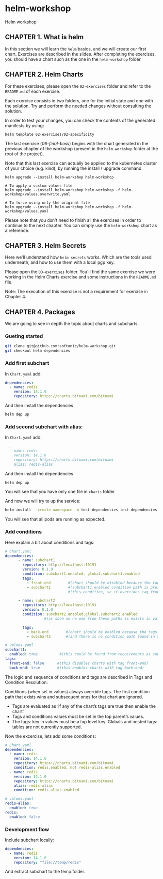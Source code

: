 # helm-workshop
Helm workshop

## CHAPTER 1. What is helm
In this section we will learn the `helm` basics, and we will create our first chart.
Exercises are described in the slides.
After completing the exercises, you should have a chart such as the one in the `helm-workshop` folder.

## CHAPTER 2. Helm Charts
For these exercises, please open the `02-exercises` folder and refer to the `README.md` of each exercise.

Each exercise consists in two folders, one for the initial state and one with the solution. Try and perform the needed changes without consulting the solution.

In order to test your changes, you can check the contents of the generated manifests by using:


```
helm template 02-exercises/02-specificity
```

The last exercise (*06-final-boss*) begins with the chart generated in the previous chapter of the workshop (present in the `helm-workshop` folder at the root of the project).

Note that this last exercise can actually be applied to the kubernetes cluster of your choice (e.g. kind), by running the install / upgrade command:

```
helm upgrade --install helm-workshop helm-workshop

# To apply a custom values file
helm upgrade --install helm-workshop helm-workshop -f helm-workshop/values.overwrite.yaml

# To force using only the original file
helm upgrade --install helm-workshop helm-workshop -f helm-workshop/values.yaml
```

Please note that you don't need to finish all the exercises in order to continue to the next chapter. You can simply use the `helm-workshop` chart as a reference.

## CHAPTER 3. Helm Secrets
Here we'll understand how `helm secrets` works. Which are the tools used underneath, and how to use them with a local pgp key.

Please open the `03-exercises` folder. You'll find the same exercise we were working in the Helm Charts exercise and some instructions in the `README.md` file.

Note: The execution of this exercise is not a requirement for exercise in Chapter 4.

## CHAPTER 4. Packages
We are going to see in depth the topic about charts and subcharts.

### Gueting started

```sh
git clone git@github.com:softonic/helm-workshop.git
git checkout helm-dependencies
```

### Add first subchart

In `Chart.yaml` add:

```yaml
dependencies:
  - name: redis
    version: 14.1.0
    repository: https://charts.bitnami.com/bitnami
```

And then install the dependencies

```sh
helm dep up
```

### Add second subchart with alias:

In `Chart.yaml` add:

```yaml
...
  - name: redis
    version: 14.1.0
    repository: https://charts.bitnami.com/bitnami
    alias: redis-alias
```

And then install the dependencies

```sh
helm dep up
```

You will see that you have only one file in `charts` folder

And now we will try to up the service:

```sh
helm install --create-namespace -n test-dependencies test-dependencies .
```

You will see that all pods are running as expected.

### Add conditions

Here explain a bit about conditions and tags:

```yaml
# Chart.yaml
dependencies:
      - name: subchart1
        repository: http://localhost:10191
        version: 0.1.0
        condition: subchart1.enabled, global.subchart1.enabled
        tags:
          - front-end        #(chart should be disabled because the tags.front-end is “false” in values.yaml file , but ...)
          - subchart1        #(subchart1.enabled condition path is present in values.yaml file and it has "true" value...)
                             #(this condition, so it overrides tag front-end and this chart will be enabled)

      - name: subchart2
        repository: http://localhost:10191
        version: 0.1.0
        condition: subchart2.enabled,global.subchart2.enabled
                  #(as soon as no one from these paths is exists in values.yaml this condition has ho effect)

        tags:
          - back-end        #(chart should be enabled because the tags.back-end is “true” in values.yaml file)
          - subchart2       #(and there is no condition path found in values.yaml to override it)

# values.yaml
subchart1:
  enabled: true          #(this could be found from requirements as subchart1.enabled and override tags in this case)
tags:
  front-end: false      #(this disables charts with tag front-end)
  back-end: true        #(this enables charts with tag back-end)
```

The logic and sequence of conditions and tags are described in Tags and Condition Resolution:

Conditions (when set in values) always override tags. The first condition path that exists wins and subsequent ones for that chart are ignored.
* Tags are evaluated as ‘if any of the chart’s tags are true then enable the chart’.
* Tags and conditions values must be set in the top parent’s values.
* The tags: key in values must be a top level key. Globals and nested tags: tables are not currently supported.

Now the excercise, lets add some conditions:

```yaml
# Chart.yaml
dependencies:
  - name: redis
    version: 14.1.0
    repository: https://charts.bitnami.com/bitnami
    condition: redis.enabled, not redis-alias.enabled
  - name: redis
    version: 14.1.0
    repository: https://charts.bitnami.com/bitnami
    alias: redis-alias
    condition: redis-alias.enabled

# values.yaml
redis-alias: 
  enabled: true
redis:
  enabled: false
```

### Development flow

Include subchart locally:

```yaml
dependencies:
  - name: redis
    version: 14.1.0
    repository: "file://temp/redis"
```

And extract subchart to the temp folder.
